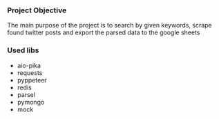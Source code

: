 ### **Project Objective**
The main purpose of the project is to search by given keywords, scrape found twitter posts and export the parsed data to the google sheets


### **Used libs**
*  aio-pika
*  requests
*  pyppeteer
*  redis
*  parsel
*  pymongo
*  mock